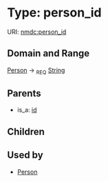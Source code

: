 
# Type: person_id




URI: [nmdc:person_id](https://microbiomedata/meta/person_id)


## Domain and Range

[Person](Person.md) ->  <sub>REQ</sub> [String](types/String.md)

## Parents

 *  is_a: [id](id.md)

## Children


## Used by

 * [Person](Person.md)
